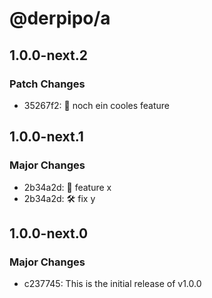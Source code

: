 # @derpipo/a

## 1.0.0-next.2

### Patch Changes

- 35267f2: 🌱 noch ein cooles feature

## 1.0.0-next.1

### Major Changes

- 2b34a2d: 🌱 feature x
- 2b34a2d: 🛠️ fix y

## 1.0.0-next.0

### Major Changes

- c237745: This is the initial release of v1.0.0

